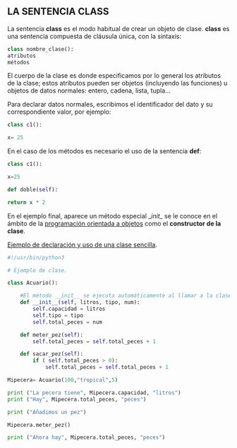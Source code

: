 ## LA SENTENCIA CLASS

La sentencia **class** es el modo habitual de crear un objeto de clase. **class** es una sentencia compuesta de cláusula única, con la sintaxis:
```python
class nombre_clase():
atributos
métodos
```
El cuerpo de la clase es donde especificamos por lo general los atributos de la clase; estos atributos pueden ser objetos (incluyendo las funciones) u objetos de datos normales: entero, cadena, lista, tupla...

Para declarar datos normales, escribimos el identificador del dato y su correspondiente valor, por ejemplo:
```python
class c1():

x= 25
```
En el caso de los métodos es necesario el uso de la sentencia **def**:
```python
class c1():

x=25

def doble(self):

return x * 2
```
En el ejemplo final, aparece un método especial \__init__ se le conoce en el ámbito de la [programación orientada a objetos](https://es.wikipedia.org/wiki/Programaci%C3%B3n_orientada_a_objetos) como el **constructor de la clase**.

[Ejemplo de declaración y uso de una clase sencilla](https://gist.github.com/psicobyte/dd5625426b4747319970#file-clase-py).
```python
#!/usr/bin/python3

# Ejemplo de clase.

class Acuario():

    #El método __init__ se ejecuta automáticamente al llamar a la clase
    def __init__(self, litros, tipo, num):
        self.capacidad = litros
        self.tipo = tipo
        self.total_peces = num

    def meter_pez(self):
        self.total_peces = self.total_peces + 1

    def sacar_pez(self):
        if ( self.total_peces > 0):
            self.total_peces = self.total_peces + 1

Mipecera= Acuario(100,"tropical",5)

print ("La pecera tiene", Mipecera.capacidad, "litros")
print ("Hay", Mipecera.total_peces, "peces")

print ("Añadimos un pez")

Mipecera.meter_pez()

print ("Ahora hay", Mipecera.total_peces, "peces")
```
